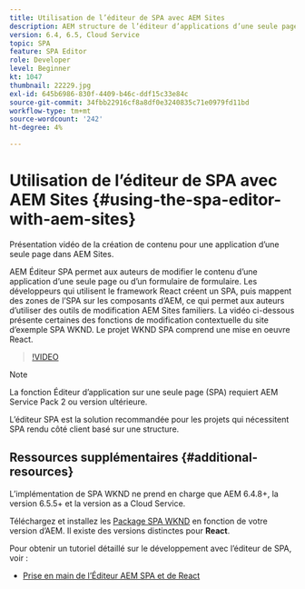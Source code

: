 ```yaml
---
title: Utilisation de l’éditeur de SPA avec AEM Sites
description: AEM structure de l’éditeur d’applications d’une seule page permet aux auteurs de modifier le contenu d’une application d’une seule page ou d’un SPA. Les développeurs qui utilisent les frameworks React créent un SPA, puis mappent des zones de l’SPA à des composants d’AEM, ce qui permet aux auteurs d’utiliser des outils de modification AEM Sites familiers.
version: 6.4, 6.5, Cloud Service
topic: SPA
feature: SPA Editor
role: Developer
level: Beginner
kt: 1047
thumbnail: 22229.jpg
exl-id: 645b6986-830f-4409-b46c-ddf15c33e84c
source-git-commit: 34fbb22916cf8a8df0e3240835c71e0979fd11bd
workflow-type: tm+mt
source-wordcount: '242'
ht-degree: 4%

---
```


# Utilisation de l’éditeur de SPA avec AEM Sites {#using-the-spa-editor-with-aem-sites}

Présentation vidéo de la création de contenu pour une application d’une seule page dans AEM Sites.

AEM Éditeur SPA permet aux auteurs de modifier le contenu d’une application d’une seule page ou d’un formulaire de formulaire. Les développeurs qui utilisent le framework React créent un SPA, puis mappent des zones de l’SPA sur les composants d’AEM, ce qui permet aux auteurs d’utiliser des outils de modification AEM Sites familiers. La vidéo ci-dessous présente certaines des fonctions de modification contextuelle du site d’exemple SPA WKND. Le projet WKND SPA comprend une mise en oeuvre React.

>[!VIDEO](https://video.tv.adobe.com/v/22229?quality=12&learn=on)

>[!NOTE]
>
> La fonction Éditeur d’application sur une seule page (SPA) requiert AEM Service Pack 2 ou version ultérieure.
>
> L’éditeur SPA est la solution recommandée pour les projets qui nécessitent SPA rendu côté client basé sur une structure.

## Ressources supplémentaires {#additional-resources}

L’implémentation de SPA WKND ne prend en charge que AEM 6.4.8+, la version 6.5.5+ et la version as a Cloud Service.

Téléchargez et installez les [Package SPA WKND](https://github.com/adobe/aem-guides-wknd-spa/releases) en fonction de votre version d’AEM. Il existe des versions distinctes pour **React**.

Pour obtenir un tutoriel détaillé sur le développement avec l’éditeur de SPA, voir :

* [Prise en main de l’Éditeur AEM SPA et de React](https://experienceleague.adobe.com/docs/experience-manager-learn/getting-started-with-aem-headless/spa-editor/react/overview.html)
